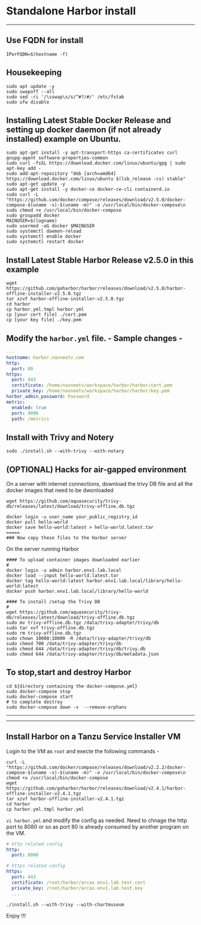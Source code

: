 # Standalone Harbor install
----
## Use FQDN for install

```
IPorFQDN=$(hostname -f)
```

## Housekeeping
```console
sudo apt update -y
sudo swapoff --all
sudo sed -ri '/\sswap\s/s/^#?/#/' /etc/fstab
sudo ufw disable
```

## Installing Latest Stable Docker Release and setting up docker daemon (if not already installed) example on Ubuntu. 
```console
sudo apt-get install -y apt-transport-https ca-certificates curl gnupg-agent software-properties-common
sudo curl -fsSL https://download.docker.com/linux/ubuntu/gpg | sudo apt-key add -
sudo add-apt-repository "deb [arch=amd64] https://download.docker.com/linux/ubuntu $(lsb_release -cs) stable"
sudo apt-get update -y
sudo apt-get install -y docker-ce docker-ce-cli containerd.io
sudo curl -L "https://github.com/docker/compose/releases/download/v2.5.0/docker-compose-$(uname -s)-$(uname -m)" -o /usr/local/bin/docker-compose\n
sudo chmod +x /usr/local/bin/docker-compose
sudo groupadd docker
MAINUSER=$(logname)
sudo usermod -aG docker $MAINUSER
sudo systemctl daemon-reload
sudo systemctl enable docker
sudo systemctl restart docker
```

## Install Latest Stable Harbor Release v2.5.0 in this example
```console
wget https://github.com/goharbor/harbor/releases/download/v2.5.0/harbor-offline-installer-v2.5.0.tgz
tar xzvf harbor-offline-installer-v2.5.0.tgz
cd harbor
cp harbor.yml.tmpl harbor.yml
cp [your cert file] ./cert.pem 
cp [your key file] ./key.pem
```

## Modify the `harbor.yml` file. - Sample changes - 
```yaml
---
hostname: harbor.navneetv.com
http:
  port: 80
https:
  port: 443
  certificate: /home/navneetv/workspace/harbor/harbor/cert.pem
  private_key: /home/navneetv/workspace/harbor/harbor/key.pem
harbor_admin_password: Password  
metric:
  enabled: true
  port: 9090
  path: /metrics
```

## Install with Trivy and Notery
```console
sudo ./install.sh --with-trivy --with-notary
```
## (OPTIONAL) Hacks for air-gapped environment 

On a server with internet connections, download the trivy DB file and all the docker images that need to be dwonloaded
```console
wget https://github.com/aquasecurity/trivy-db/releases/latest/download/trivy-offline.db.tgz

docker login -u user_name your_public_registry_id
docker pull hello-world
docker save hello-world:latest > hello-world.latest.tar
=====
### Now copy these files to the Harbor server
```

On the server running Harbor 
```console
#### To upload container images downloaded earlier
#
docker login -u admin harbor.env1.lab.local
docker load --input hello-world.latest.tar
docker tag hello-world:latest harbor.env1.lab.local/library/hello-world:latest
docker push harbor.env1.lab.local/library/hello-world

#### To install /setup the Trivy DB
#
wget https://github.com/aquasecurity/trivy-db/releases/latest/download/trivy-offline.db.tgz
sudo mv trivy-offline.db.tgz /data/trivy-adapter/trivy/db
sudo tar xvf trivy-offline.db.tgz
sudo rm trivy-offline.db.tgz
sudo chown 10000:10000 -R /data/trivy-adapter/trivy/db
sudo chmod 700 /data/trivy-adapter/trivy/db
sudo chmod 644 /data/trivy-adapter/trivy/db/trivy.db
sudo chmod 644 /data/trivy-adapter/trivy/db/metadata.json
```

## To stop,start and destroy Harbor 
```console
cd ${directory containing the docker-compose.yml}
sudo docker-compose stop
sudo docker-compose start
# to complete destroy 
sudo docker-compose down -v  --remove-orphans
```

---
---
## Install Harbor on a Tanzu Service Installer VM 

Login to the VM as `root` and execte the following commands - 
```
curl -L "https://github.com/docker/compose/releases/download/v2.2.2/docker-compose-$(uname -s)-$(uname -m)" -o /usr/local/bin/docker-compose\n
chmod +x /usr/local/bin/docker-compose
wget https://github.com/goharbor/harbor/releases/download/v2.4.1/harbor-offline-installer-v2.4.1.tgz
tar xzvf harbor-offline-installer-v2.4.1.tgz
cd harbor
cp harbor.yml.tmpl harbor.yml
```

`vi harbor.yml` and modify the config as needed. Need to chnage the http port to 8080 or so as port 80 is already consumed by another program on the VM. 

```yaml
# http related config
http:
  port: 8080

# https related config
https:
  port: 443
  certificate: /root/harbor/arcas.env1.lab.test.cert
  private_key: /root/harbor/arcas.env1.lab.test.key
  ...
```

```
./install.sh --with-trivy --with-chartmuseum
```

Enjoy !!!
